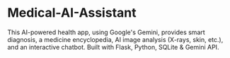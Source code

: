 # Medical-AI-Assistant
This AI-powered health app, using Google's Gemini, provides smart diagnosis, a medicine encyclopedia, AI image analysis (X-rays, skin, etc.), and an interactive chatbot. Built with Flask, Python, SQLite &amp; Gemini API.
